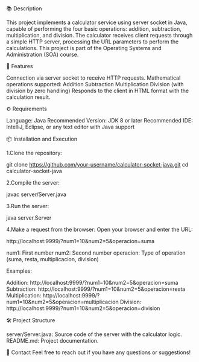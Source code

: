 📚 Description

This project implements a calculator service using server socket in Java, capable of performing the four basic operations: addition, subtraction, multiplication, and division. The calculator receives client requests through a simple HTTP server, processing the URL parameters to perform the calculations. This project is part of the Operating Systems and Administration (SOA) course.

🚀 Features

Connection via server socket to receive HTTP requests.
Mathematical operations supported:
Addition
Subtraction
Multiplication
Division (with division by zero handling)
Responds to the client in HTML format with the calculation result.

⚙️ Requirements

Language: Java
Recommended Version: JDK 8 or later
Recommended IDE: IntelliJ, Eclipse, or any text editor with Java support

📦 Installation and Execution

1.Clone the repository:

git clone https://github.com/your-username/calculator-socket-java.git
cd calculator-socket-java

2.Compile the server:

javac server/Server.java

3.Run the server:

java server.Server

4.Make a request from the browser:
Open your browser and enter the URL:

http://localhost:9999/?num1=10&num2=5&operacion=suma

num1: First number
num2: Second number
operacion: Type of operation (suma, resta, multiplicacion, division)

Examples:

Addition: http://localhost:9999/?num1=10&num2=5&operacion=suma
Subtraction: http://localhost:9999/?num1=10&num2=5&operacion=resta
Multiplication: http://localhost:9999/?num1=10&num2=5&operacion=multiplicacion
Division: http://localhost:9999/?num1=10&num2=5&operacion=division


🛠️ Project Structure

server/Server.java: Source code of the server with the calculator logic.
README.md: Project documentation.

📧 Contact
Feel free to reach out if you have any questions or suggestions!
